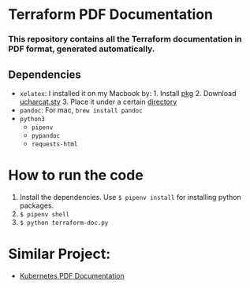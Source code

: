 # Terraform PDF Documentation

### This repository contains all the Terraform documentation in PDF format, generated automatically.

## Dependencies
* `xelatex`: I installed it on my Macbook by: 1. Install [pkg](http://www.texts.io/support/0001/) 2. Download [ucharcat.sty](http://www.tug.org/texlive//devsrc/Master/texmf-dist/tex/latex/ucharcat/ucharcat.sty) 3. Place it under a certain [directory](https://tex.stackexchange.com/questions/121257/how-do-i-install-a-style-file-on-mac-10-8-other-answers-dont-seem-to-work#comment270807_121257)
* `pandoc`: For mac, `brew install pandoc`
* `python3`
    * `pipenv`
    * `pypandoc`
    * `requests-html`

# How to run the code
1. Install the dependencies. Use `$ pipenv install` for installing python packages.
2. `$ pipenv shell`
3. `$ python terraform-doc.py`

# Similar Project:

* [Kubernetes PDF Documentation](https://github.com/dohsimpson/kubernetes-doc-pdf)
